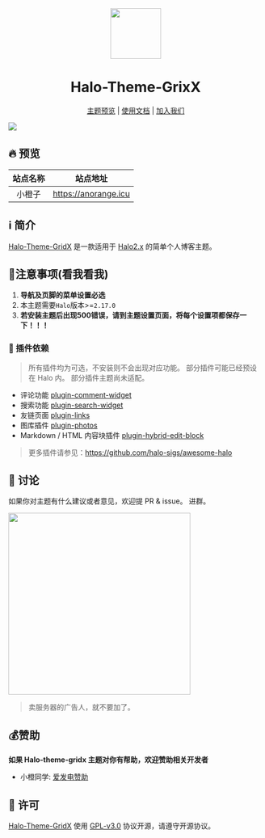 <div align="center">
<!-- 主题Logo -->
<img width="100px" src="https://img.picui.cn/free/2024/07/02/6683c35eec355.png">
<!-- 主题名称 -->
<h1>Halo-Theme-GrixX</h1>
<!-- 快捷导航 -->
<p align="center">

[主题预览](#-预览) | [使用文档](https://github.com/cyx614997005/halo-theme-gridx) | [加入我们](#-讨论)

</p>
</div>

<!-- 主题预览图 -->
![](https://cdn.anorange.icu/blog/screenshot-1720338238655.png-webp)

## 🔥 预览

|  站点名称  |          站点地址           |
|:------:|:-----------------------:|
| 小橙子 | https://anorange.icu |

## ℹ️ 简介

[Halo-Theme-GridX](https://github.com/cyx614997005/halo-theme-gridx)
是一款适用于 [Halo2.x](https://github.com/halo-dev/halo) 的简单个人博客主题。

## 🚨注意事项(看我看我)

1. **导航及页脚的菜单设置必选**
2. 本主题需要`Halo`版本>=`2.17.0`
3. **若安装主题后出现500错误，请到主题设置页面，将每个设置项都保存一下！！！**

### 🔌 插件依赖

> 所有插件均为可选，不安装则不会出现对应功能。
> 部分插件可能已经预设在 Halo 内。
> 部分插件主题尚未适配。

- 评论功能 [plugin-comment-widget](https://github.com/halo-sigs/plugin-comment-widget/releases)
- 搜索功能 [plugin-search-widget](https://github.com/halo-sigs/plugin-search-widget/releases)
- 友链页面 [plugin-links](https://github.com/halo-sigs/plugin-links)
- 图库插件 [plugin-photos](https://github.com/halo-sigs/plugin-photos)
- Markdown / HTML 内容块插件 [plugin-hybrid-edit-block](https://www.halo.run/store/apps/app-NgHnY)

> 更多插件请参见：https://github.com/halo-sigs/awesome-halo

## 💬 讨论

如果你对主题有什么建议或者意见，欢迎提 PR & issue。
进群。

<img width="360" src="https://api.minio.yyds.pink/halo-docs/2024/04/hao-2.jpg" />

> 卖服务器的广告人，就不要加了。

## 💰赞助

**如果 Halo-theme-gridx 主题对你有帮助，欢迎赞助相关开发者**
* 小橙同学: [爱发电赞助](https://afdian.net/a/anorange2023)

## 🔐 许可

[Halo-Theme-GridX](https://github.com/cyx614997005/halo-theme-gridx) 使用 [GPL-v3.0](./LICENSE) 协议开源，请遵守开源协议。





